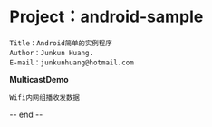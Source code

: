 Project：android-sample
=========================
	Title：Android简单的实例程序
	Author：Junkun Huang. 
	E-mail：junkunhuang@hotmail.com
	
**MulticastDemo**

	Wifi内网组播收发数据
	
	
-- end --